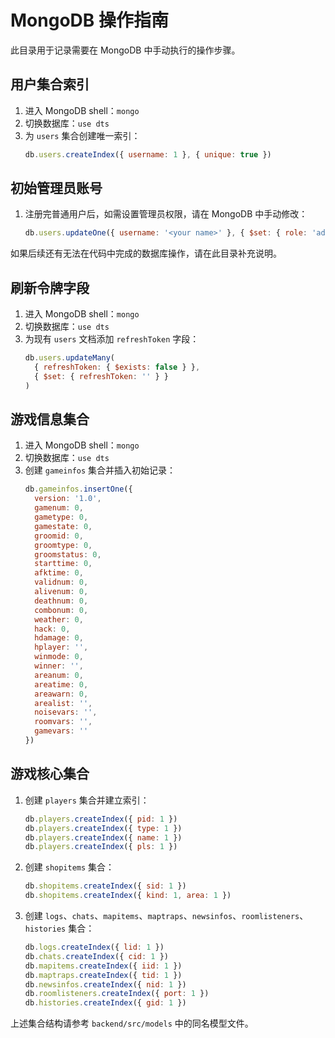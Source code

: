 # MongoDB 操作指南

此目录用于记录需要在 MongoDB 中手动执行的操作步骤。

## 用户集合索引
1. 进入 MongoDB shell：`mongo`
2. 切换数据库：`use dts`
3. 为 `users` 集合创建唯一索引：
   ```javascript
   db.users.createIndex({ username: 1 }, { unique: true })
   ```

## 初始管理员账号
1. 注册完普通用户后，如需设置管理员权限，请在 MongoDB 中手动修改：
   ```javascript
   db.users.updateOne({ username: '<your name>' }, { $set: { role: 'admin' } })
   ```

如果后续还有无法在代码中完成的数据库操作，请在此目录补充说明。

## 刷新令牌字段
1. 进入 MongoDB shell：`mongo`
2. 切换数据库：`use dts`
3. 为现有 `users` 文档添加 `refreshToken` 字段：
   ```javascript
   db.users.updateMany(
     { refreshToken: { $exists: false } },
     { $set: { refreshToken: '' } }
   )
   ```

## 游戏信息集合
1. 进入 MongoDB shell：`mongo`
2. 切换数据库：`use dts`
3. 创建 `gameinfos` 集合并插入初始记录：
   ```javascript
   db.gameinfos.insertOne({
     version: '1.0',
     gamenum: 0,
     gametype: 0,
     gamestate: 0,
     groomid: 0,
     groomtype: 0,
     groomstatus: 0,
     starttime: 0,
     afktime: 0,
     validnum: 0,
     alivenum: 0,
     deathnum: 0,
     combonum: 0,
     weather: 0,
     hack: 0,
     hdamage: 0,
     hplayer: '',
     winmode: 0,
     winner: '',
     areanum: 0,
     areatime: 0,
     areawarn: 0,
     arealist: '',
     noisevars: '',
     roomvars: '',
     gamevars: ''
   })
   ```

## 游戏核心集合
1. 创建 `players` 集合并建立索引：
   ```javascript
   db.players.createIndex({ pid: 1 })
   db.players.createIndex({ type: 1 })
   db.players.createIndex({ name: 1 })
   db.players.createIndex({ pls: 1 })
   ```
2. 创建 `shopitems` 集合：
   ```javascript
   db.shopitems.createIndex({ sid: 1 })
   db.shopitems.createIndex({ kind: 1, area: 1 })
   ```
3. 创建 `logs`、`chats`、`mapitems`、`maptraps`、`newsinfos`、`roomlisteners`、`histories` 集合：
   ```javascript
   db.logs.createIndex({ lid: 1 })
   db.chats.createIndex({ cid: 1 })
   db.mapitems.createIndex({ iid: 1 })
   db.maptraps.createIndex({ tid: 1 })
   db.newsinfos.createIndex({ nid: 1 })
   db.roomlisteners.createIndex({ port: 1 })
   db.histories.createIndex({ gid: 1 })
   ```

上述集合结构请参考 `backend/src/models` 中的同名模型文件。
